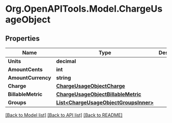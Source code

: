 
# Org.OpenAPITools.Model.ChargeUsageObject

## Properties

Name | Type | Description | Notes
------------ | ------------- | ------------- | -------------
**Units** | **decimal** |  | 
**AmountCents** | **int** |  | 
**AmountCurrency** | **string** |  | 
**Charge** | [**ChargeUsageObjectCharge**](ChargeUsageObjectCharge.md) |  | 
**BillableMetric** | [**ChargeUsageObjectBillableMetric**](ChargeUsageObjectBillableMetric.md) |  | 
**Groups** | [**List&lt;ChargeUsageObjectGroupsInner&gt;**](ChargeUsageObjectGroupsInner.md) |  | 

[[Back to Model list]](../README.md#documentation-for-models)
[[Back to API list]](../README.md#documentation-for-api-endpoints)
[[Back to README]](../README.md)

